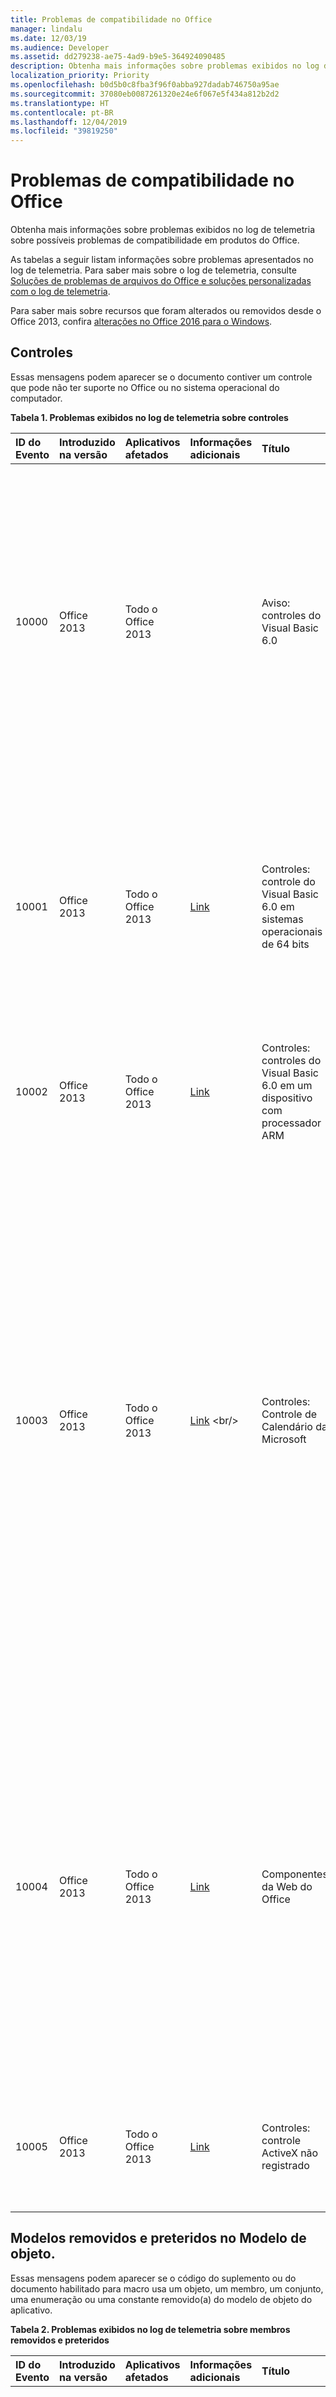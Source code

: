 ```yaml
---
title: Problemas de compatibilidade no Office
manager: lindalu
ms.date: 12/03/19
ms.audience: Developer
ms.assetid: dd279238-ae75-4ad9-b9e5-364924090485
description: Obtenha mais informações sobre problemas exibidos no log de telemetria sobre possíveis problemas de compatibilidade em produtos do Office.
localization_priority: Priority
ms.openlocfilehash: b0d5b0c8fba3f96f0abba927dadab746750a95ae
ms.sourcegitcommit: 37080eb0087261320e24e6f067e5f434a812b2d2
ms.translationtype: HT
ms.contentlocale: pt-BR
ms.lasthandoff: 12/04/2019
ms.locfileid: "39819250"
---
```

# <a name="compatibility-issues-in-office"></a>Problemas de compatibilidade no Office

Obtenha mais informações sobre problemas exibidos no log de telemetria sobre possíveis problemas de compatibilidade em produtos do Office.
  
As tabelas a seguir listam informações sobre problemas apresentados no log de telemetria. Para saber mais sobre o log de telemetria, consulte [Soluções de problemas de arquivos do Office e soluções personalizadas com o log de telemetria](troubleshooting-office-files-and-custom-solutions-with-the-telemetry-log.md).
  
Para saber mais sobre recursos que foram alterados ou removidos desde o Office 2013, confira [alterações no Office 2016 para o Windows](https://docs.microsoft.com/DeployOffice/office2016/changes-in-office-2016-for-windows-desktop).
  
## <a name="controls"></a>Controles
<a name="OEV_CompatIssues_Controls"> </a>

Essas mensagens podem aparecer se o documento contiver um controle que pode não ter suporte no Office ou no sistema operacional do computador.
  
**Tabela 1. Problemas exibidos no log de telemetria sobre controles**

|**ID do Evento**|**Introduzido na versão**|**Aplicativos afetados**|**Informações adicionais**|**Título**|**Descrição**|
|:-----|:-----|:-----|:-----|:-----|:-----|
|10000  <br/> |Office 2013  <br/> |Todo o Office 2013  <br/> ||Aviso: controles do Visual Basic 6.0  <br/> |O arquivo usa um controle do Visual Basic 6.0 que não funciona em versões de 64 bits do Office ou em versões de 32 bits do Office executadas em um dispositivo que usa um processador ARM. Substitua o controle um controle com suporte se quiser que ele esteja disponível para os aplicativos do Office nesses ambientes.  <br/> |
|10001  <br/> |Office 2013  <br/> |Todo o Office 2013  <br/> |[Link](https://docs.microsoft.com/previous-versions/visualstudio/visual-basic-6/visual-basic-6-support-policy) <br/> |Controles: controle do Visual Basic 6.0 em sistemas operacionais de 64 bits  <br/> |O arquivo usa um controle do Visual Basic 6.0 que não funciona em versões de 64 bits do Office. Arquivos de tempo de execução do Visual Basic 6.0 são de 32 bits e compatíveis apenas com sistemas operacionais de 32 bits ou com ambientes de emulação WOW.  <br/> |
|10002  <br/> |Office 2013  <br/> |Todo o Office 2013  <br/> |[Link](https://docs.microsoft.com/previous-versions/visualstudio/visual-basic-6/visual-basic-6-support-policy) <br/> |Controles: controles do Visual Basic 6.0 em um dispositivo com processador ARM  <br/> |O arquivo usa um controle do Visual Basic 6.0 que não funciona em dispositivos que usam um processador ARM.  <br/> |
|10003  <br/> |Office 2013  <br/> |Todo o Office 2013  <br/> |[Link](https://docs.microsoft.com/previous-versions/office/office-2010/cc179181(v=office.14)) <br/> |Controles: Controle de Calendário da Microsoft  <br/> |O arquivo usa o Controle de Calendário da Microsoft (Mscal.ocx), um recurso de versões anteriores do Access que não está disponível no Office 2013. O controle não funcionará porque ele não está instalado no computador host. Use outros controles de seletor de data como alternativa, como o **Controle de conteúdo de selecionador de data** (no Word 2013) ou o controle **Selecionador de data** do Windows (disponível nos Controles comuns do Windows).  <br/> Para saber mais, confira [Como substituir o controle de Calendário nos aplicativos do Access 2010](https://docs.microsoft.com/previous-versions/office/developer/office-2010/gg251104(v=office.14)).  <br/> |
|10004  <br/> |Office 2013  <br/> |Todo o Office 2013  <br/> |[Link](https://social.msdn.microsoft.com/Forums/6497460b-db0b-4ae1-8b15-3ab14f08ab68/vba-spreadsheet-control-doesnt-work-on-excel-2013?forum=officegeneral) <br/> |Componentes da Web do Office  <br/> |O arquivo usa um controle do Office Web Components (MSOWC.dll). O controle não funcionará porque o Office Web Components não estão instalado no seu computador e não está incluído no Office 2013. Para usar esse controle, instale o Office Web Components separadamente.  <br/> Para saber mais, confira [Encontrar documentação de programação e amostras do Office Web Components](https://support.microsoft.com/help/319793/how-to-find-office-web-components-owc-programming-documentation-and-sa) <br/> |
|10005  <br/> |Office 2013  <br/> |Todo o Office 2013  <br/> |[Link](https://support.office.com/article/embedded-object-and-activex-control-policy-settings-error-acb9e88e-88fa-4440-96af-50490a301fc4) <br/> |Controles: controle ActiveX não registrado  <br/> |O arquivo usa controles ActiveX não registrados no computador host. Para usar o controle, registre-o no computador host.  <br/> |
   
## <a name="removed-and-deprecated-members-in-the-object-model"></a>Modelos removidos e preteridos no Modelo de objeto.
<a name="OEV_CompatIssues_Removed"> </a>

Essas mensagens podem aparecer se o código do suplemento ou do documento habilitado para macro usa um objeto, um membro, um conjunto, uma enumeração ou uma constante removido(a) do modelo de objeto do aplicativo. 
  
**Tabela 2. Problemas exibidos no log de telemetria sobre membros removidos e preteridos**

|**ID do Evento**|**Introduzido na versão**|**Aplicativos afetados**|**Informações adicionais**|**Título**|**Descrição**|
|:-----|:-----|:-----|:-----|:-----|:-----|
|10103  <br/> |Office 2013  <br/> |Word 2013, Outlook 2013  <br/> |[Link](https://docs.microsoft.com/office/troubleshoot/word/custom-xml-elements-not-supported) <br/> |OM removido: recurso de XML personalizado  <br/> | O recurso de XML personalizado foi removido do Word. Os seguintes métodos e propriedades estão ocultos e, se acessados, retornarão um erro de tempo de execução:<br/><br/>- Método**XMLNodes.Add**  <br/>- Propriedade**Document.XMLHideNamespaces**  <br/>- Propriedade**Document.XMLSaveDataOnly**  <br/>- Propriedade**Document.XMLSchemaViolations**  <br/>- Objeto**XMLSchemaViolations**e todos os seus membros  <br/>- Objeto**XMLSchemaViolation** e todos os seus membros  <br/>- **Application.TaskPanes**, se a constante (5) **wdTaskPaneXMLStructure** da enumeração **WdTaskPanes** for especificada  <br/>- Propriedade**Options.PrintXMLTag**  <br/>- Propriedade**View.ShowXMLMarkup**  <br/>- Conjunto**XMLChildNodeSuggestions** e todos os seus membros  <br/>- Conjunto**XMLChildNodeSuggestion** e todos os seus membros  <br/>- Propriedade**Selection.XMLParentNode**  <br/>- Propriedade**Range.XMLParentNode**  <br/> |
|10113  <br/> |Office 2013  <br/> |Word 2013, Outlook 2013  <br/> ||OM removido: recurso SmartTag  <br/> | O recurso SmartTags foi removido do Word. Os seguintes métodos, objetos e propriedades estão ocultos e, se acessados, retornarão um erro de tempo de execução:<br/>- Objeto e membros do**SmartTag**  <br/>- Conjunto e membros do**SmartTag**  <br/>- Objeto e membros do**SmartTagAction**  <br/>- Conjunto e membros do**SmartTagActions**  <br/>- Objeto e membros do**SmartTagType**  <br/>- Conjunto e membros do**SmartTagTypes**  <br/>- Propriedade**XMLNode.SmartTag**  <br/><br/>  Os métodos a seguir estão ocultos e, se acessados, falharão sem aviso:  <br/>- Método**Document.CheckNewSmartTags**  <br/>- Método**Document.RecheckSmartTags**  <br/>- Método**Document.RemoveSmartTags**  <br/><br/>As propriedades a seguir estão ocultas e, se acessadas, sempre retornarão FALSE:  <br/>- Propriedade**Document.EmbedSmartTags**  <br/>- Propriedade**Document.SmartTagsAsXMLProps**  <br/>- Propriedade**Options.LabelSmartTags**  <br/>- Propriedade**Options.DisplaySmartTagButtons**  <br/>- Propriedade**EmailOptions.EmbedSmartTag**  <br/><br/>As propriedades a seguir estão ocultas e, se acessadas, sempre retornarão TRUE:  <br/>- Propriedade**View.DisplaySmartTags**<br/><br/>  As propriedades a seguir estão ocultas e, se acessadas, sempre retornarão um conjunto vazio:  <br/>- Propriedade**Application.SmartTagTypes**  <br/>- Propriedade**Document.SmartTags**  <br/>- Propriedade**Range.SmartTags**  <br/>- Propriedade**Selection.SmartTags**  <br/> |
|10115  <br/> |Office 2013  <br/> |Word 2013, Outlook 2013  <br/> ||OM removido: recurso de AutoResumo  <br/> | O recurso AutoResumo foi removido do Word. O seguinte método e as seguintes propriedades estão ocultos e, se acessados, retornarão um erro de tempo de execução:<br/>- Método**Document.AutoSummarize**  <br/>- Propriedade**Document.ShowSummary**  <br/>- Propriedade**Document.SummaryViewMode**  <br/>- Propriedade**Document.SummaryLength**  <br/> |
|10116  <br/> |Office 2013  <br/> |Word 2013, Outlook 2013  <br/> ||OM removido: recurso de código de barras  <br/> | O recurso de código de barras para envelopes foi removido do Word. As propriedades a seguir estão ocultas e, se acessadas, sempre retornarão FALSE:  <br/>- Propriedade**Envelope.DefaultPrintBarCode**  <br/>- Propriedade**MailingLabel.DefaultPrintBarCode**  <br/> |
|10117  <br/> |Office 2013  <br/> |Word 2013, Outlook 2013  <br/> ||OM removido: propriedade Window.DocumentMapPercentWidth  <br/> |A propriedade **Window.DocumentMapPercentWidth** está oculta no Word. Se acessada, a propriedade gera um erro de tempo de execução.  <br/> |
|10122  <br/> |Office 2013  <br/> |Word 2013, Outlook 2013  <br/> ||OM removido: Application.FileSearch  <br/> |**Application.FileSearch** foi removida no Office 2007. Se acessada, essa propriedade retornará um erro. Para contornar esse problema, use [FileSystemObject](https://docs.microsoft.com/office/vba/Language/Reference/User-Interface-Help/filesystemobject-object) para pesquisar repetidamente diretórios para localizar arquivos específicos.  <br/> |
|10145  <br/> |Office 2013  <br/> |Excel 2013  <br/> ||OM removido: Application.FileSearch  <br/> |A propriedade **Application.FileSearch** foi removida no Office 2007. Se acessada, essa propriedade retornará um erro. Para contornar esse problema, use [FileSystemObject](https://docs.microsoft.com/office/vba/Language/Reference/User-Interface-Help/filesystemobject-object) para pesquisar repetidamente diretórios para localizar arquivos específicos.  <br/> |
|10154  <br/> |Office 2013  <br/> |Excel 2013  <br/> ||OM removido: recurso SmartTag  <br/> | O recurso SmartTags foi removido do Excel. As propriedades a seguir estão ocultas e, se acessadas, sempre retornarão FALSE:  <br/>- Propriedade**Application.SmartTagRecognizers**  <br/><br/>Os seguintes métodos, objetos e propriedades estão ocultos e, se acessados, retornarão um erro de tempo de execução:  <br/>- Objeto e membros do**SmartTag**  <br/>- Conjunto e membros do**SmartTag**  <br/>- Objeto e membros do**SmartTagAction**  <br/>- Conjunto e membros do**SmartTagActions**  <br/>- Conjunto e membros do**SmartTagOptions**  <br/>- Conjunto e membros do **SmartTagRecognizer**  <br/>- Conjunto e membros do **SmartTagRecognizers**  <br/><br/>  Os métodos a seguir estão ocultos e, se acessados, falharão sem aviso:  <br/>- Método**Workbook.RecheckSmartTags**  <br/><br/>As propriedades a seguir estão ocultas e, se acessadas, sempre retornarão um conjunto vazio:  <br/>- Propriedade**Workbook.SmartTagOptions**  <br/>- Propriedade**Worksheet.SmartTags**  <br/>- Propriedade**Range.SmartTags**  <br/>- Propriedade**IRange.SmartTags**  <br/>- Propriedade**DialogSheet.SmartTags**  <br/>- Propriedade**IDialogSheet.SmartTags**  <br/> |
|10155  <br/> |Office 2013  <br/> |Todo o Office 2013  <br/> ||OM removido: método ToolbarButton.Edit  <br/> |O Editor do botão CommandBar foi removido. Se acionado, o método falhará sem aviso. Imagens personalizadas podem ser aplicadas a botões CommandBar herdados usando o método [CommandBarButton.PasteFace](https://docs.microsoft.com/office/vba/api/Office.CommandBarButton.PasteFace) ou as propriedades [CommandBarButton.Picture](https://docs.microsoft.com/office/vba/api/Office.CommandBarButton.Picture) e [CommandBarButton.Mask](https://docs.microsoft.com/office/vba/api/Office.CommandBarButton.Mask).  <br/> |
|10159  <br/> |Office 2016  <br/> |Word  <br/> ||OM preterido: SkyDriveSignInOption  <br/> |A SkyDriveSignInOption foi preterida. Use a CloudSignInOption em seu lugar.  <br/> |
   
## <a name="behavior-changes-in-the-object-model"></a>Alterações de comportamento no Modelo de objeto
<a name="OEV_CompatIssues_Changed"> </a>

Essas mensagens podem aparecer se o código do suplemento ou do documento habilitado para macro usa um objeto, um membro, um conjunto, uma enumeração ou uma constante que se comporta de forma diferente das versões anteriores do Office.
  
**Tabela 3. Problemas exibidos no log de telemetria sobre alterações de comportamento**

|**ID do Evento**|**Introduzido na versão**|**Aplicativos afetados**|**Informações adicionais**|**Título**|**Descrição**|
|:-----|:-----|:-----|:-----|:-----|:-----|
|10156  <br/> |Office 2016  <br/> |Word  <br/> ||Alteração de comportamento de OM: uso de salvamento de eventos detectado  <br/> |O verificador de compatibilidade detectou o uso de salvamento de eventos, o que pode causar uma experiência indesejada durante a coautoria em tempo real. Sua solução pode não funcionar conforme o esperado durante sessões de coautoria em tempo real devido à maior frequência de salvamentos durante esses cenários. É recomendável ajustar a solução para definir limitações durante salvamentos frequentes. Como alternativa, desabilite a coautoria em tempo real usando a Política de Grupo.  <br/> |
|10160  <br/> |Office 2016  <br/> |Word, Excel, PowerPoint  <br/> ||Alteração do comportamento de OM: Application.DisplayDocumentInformationPanel  <br/> |O Painel de Informações do Documento foi preterido como parte da substituição de produtos InfoPath. Consultar esta propriedade sempre retornará false. A configuração desta propriedade varia de acordo com o aplicativo. Configurá-la como true exibirá o Painel de Propriedades para Word e PowerPoint e não fará nada no Excel. Configurá-la como false não fará nada em todos os aplicativos.  <br/> |
|10161  <br/> |Office 2016  <br/> |Word  <br/> ||Alteração do comportamento de OM: ContentControl.DropdownListEntries  <br/> |O Painel de Informações do Documento foi preterido como parte da substituição de produtos InfoPath. O comportamento desta API não é mais suportado em contraposição às propriedades de pesquisa do SharePoint. Funciona como esperado com outros tipos de entradas da lista.  <br/> |
|10157  <br/> |Office 2016  <br/> |PowerPoint  <br/> ||Alteração do comportamento de OM: Presentation.InMergeMode Property  <br/> |O antigo modo mesclar que aparece na janela do documento durante a coautoria foi substituído por uma nova janela de resolução de conflitos. Se acessada nessa situação, a propriedade Presentation.InMergeMode retornará False.  <br/> |
|10106  <br/> |Office 2013  <br/> |Excel 2013  <br/> ||Alteração do comportamento de OM: Application.FormulaBarHeight Property  <br/> |A propriedade [Application.FormulaBarHeight Property (Excel)](https://docs.microsoft.com/office/vba/api/Excel.Application.FormulaBarHeight) foi alterada. Se acessado, a propriedade lê e grava a altura da barra de fórmulas associada com a janela ativa no Excel. Para alterar a fórmula altura da barra para outra janela do Excel, defina a propriedade **Application.FormulaBarHeight** após ativar a janela.  <br/> |
|10107  <br/> |Office 2013  <br/> |Excel 2013  <br/> ||Alteração do comportamento de OM: método de proteção de pasta de trabalho  <br/> |A estrutura da janela (altura, largura, estado minimizado ou maximizado.) não pode ser protegida no Excel. Se acionado, o método [Proteção de Pasta de Trabalho (Excel)](https://docs.microsoft.com/office/vba/api/Excel.Workbook.Protect) não protegerá a estrutura da janela de pasta de trabalho independentemente do valor do parâmetro Windows.  <br/> |
|10140  <br/> |Office 2013  <br/> |Word 2013, Outlook 2013  <br/> ||Alteração do comportamento de OM: Table.AllowPageBreaks  <br/> |A propriedade **Table.AllowPageBreaks** está oculta e sempre retorna TRUE. Para obter o mesmo comportamento, use as propriedades [ParagraphFormat.KeepTogether propriedade (Word)](https://docs.microsoft.com/office/vba/api/Word.ParagraphFormat.KeepTogether) e [ParagraphFormat.KeepWithNext propriedade (Word)](https://docs.microsoft.com/office/vba/api/Word.ParagraphFormat.KeepWithNext).  <br/> |
   
## <a name="hidden-members-in-the-object-model"></a>Membros ocultos no Modelo de Objeto
<a name="OEV_CompatIssues_Hidden"> </a>

Essas mensagens podem aparecer se o código do suplemento ou do documento habilitado para macro usa um objeto, um membro, um conjunto, uma enumeração ou uma constante ocultado(a) do modelo de objeto do aplicativo.
  
**Tabela 4. Problemas exibidos no log de telemetria sobre membros ocultos**

|**ID do Evento**|**Introduzido na versão**|**Aplicativos afetados**|**Informações adicionais**|**Título**|**Descrição**|
|:-----|:-----|:-----|:-----|:-----|:-----|
|10158  <br/> |Office 2016  <br/> |Excel  <br/> ||OM oculto: método Presentation.WorksheetFunction.Forecast (tudo)  <br/> |O método WorksheetFunction.Forecast está oculto. Se acionado, o método se comporta da mesma forma do que no Excel 2013. Ele permanecerá como parte do modelo de objeto para fins de compatibilidade, mas você deverá usar WorksheetFunction.Forecast_Linear em aplicativos novos.  <br/> |
|10109  <br/> |Office 2013  <br/> |Word 2013, Outlook 2013  <br/> ||OM ocultos método Document.UpdateSummaryProperties  <br/> |O recurso AutoResumo foi removido do Word. Se acionado, o método **Document.UpdateSummaryProperties** gera um erro de tempo de execução.  <br/> |
|10110  <br/> |Office 2013  <br/> |Word 2013, Outlook 2013  <br/> ||OM oculto: método Comment.Delete  <br/> |Comentadores podem responder diretamente a outros comentários no Word. Se acionado, o método **Comment.Delete** funciona de forma semelhante a versões anteriores do Office, excluindo um único comentário e deixando todas as respostas no documento. Para remover um thread de comentários inteiro, use o método **Comment.DeleteRecursively**. Para responder a um comentário, use o método **Comment.Replies.Add**.  <br/> |
|10111  <br/> |Office 2013  <br/> |Word 2013, Outlook 2013  <br/> ||OM oculto: propriedade Comment.Author  <br/> |Comentários no Word agora são associados a contatos. Se acessada, a propriedade **Comment.Author** se comporta de forma semelhante a versões anteriores do Office. Para acessar o nome de um comentador, use a propriedade Nome do objeto **Contato** associado ao comentário.  <br/> |
|10112  <br/> |Office 2013  <br/> |Word 2013, Outlook 2013  <br/> ||OM oculto: Comment.Initial Property  <br/> |Por padrão, iniciais de comentadores não são exibidas com comentários no Word. Se acessada, a propriedade **Comment.Initial** se comporta de forma semelhante a versões anteriores do Office. No entanto, documentos impressos ainda exibem iniciais para comentários.  <br/> |
|10114  <br/> |Office 2013  <br/> |Word 2013, Outlook 2013  <br/> ||OM oculto: Comment.ShowTip Property  <br/> |Dicas de tela associadas a comentários no Word são mostradas por padrão. Se acessada, a propriedade **Comment.ShowTip** sempre retorna FALSE.  <br/> |
|10118  <br/> |Office 2013  <br/> |Word 2013, Outlook 2013  <br/> ||OM oculto: propriedade Options.BackgroundOpen  <br/> |Documentos da Web grandes não podem ser abertos na tela de fundo no Word. Se acessada, a propriedade [Options.BackgroundOpen propriedade (Word)](https://docs.microsoft.com/previous-versions/office/ff840248(v=office.15)) sempre retorna FALSE e não pode ser definida para nenhum outro valor.  <br/> |
|10119  <br/> |Office 2013  <br/> |Word 2013, Outlook 2013  <br/> ||OM oculto: método Document.ApplyQuickStyleSet  <br/> |O método **Document.ApplyQuickStyleSet** está oculto no Word. Se acionado, o método continua a funcionar da mesma maneira do que no Office 2007, alterando o Conjunto de Estilo para o documento. Para usar os novos recursos do Office 2010 e versões posteriores, substitua pelo método [Document.ApplyQuickStyleSet2 (Word)](https://docs.microsoft.com/office/vba/api/Word.Document.ApplyQuickStyleSet2).  <br/> |
|10120  <br/> |Office 2013  <br/> |Word 2013, Outlook 2013  <br/> ||OM oculto: método Document.SaveAs  <br/> |O recurso Salvar como funciona da mesma forma que em versões anteriores do Word. Se acionado, o método **Document.SaveAs** se comporta de forma semelhante que no Office 2007. Além disso, o método **SaveAs2** é adicionado ao objeto de Documento que contém as propriedades introduzidas no Office 2010. Para usar os novos recursos do Office 2010 e versões posteriores, substitua o método **SaveAs** pelo método [Document.SaveAs2 (Word)](https://docs.microsoft.com/office/vba/api/Word.SaveAs2).  <br/> |
|10121  <br/> |Office 2013  <br/> |Word 2013, Outlook 2013  <br/> ||OM oculto: recursos do Assistente e do Assistente de Resposta  <br/> | Os recursos do Assistente e do Assistente de resposta foram ocultados no Word.  <br/><br/>As seguintes propriedades estão ocultas, mas continuam fazendo parte do modelo de objeto para fins de compatibilidade. Não é recomendável usá-las em novas soluções do Office:  <br/>- Propriedade**Application.Assistant**  <br/>- Propriedade**Application.AnswerWizard**  <br/><br/>As propriedades a seguir estão ocultas. Se acessadas, elas retornarão um erro de tempo de execução:  <br/>- Propriedade**Global.Assistant**  <br/>- Propriedade**Global.AnswerWizard**  <br/> |
|10123  <br/> |Office 2013  <br/> |Word 2013, Outlook 2013  <br/> ||OM oculto: Options.WPHelp  <br/> |A propriedade **Options.WPHelp** está oculta.  <br/> |
|10124  <br/> |Office 2013  <br/> |Word 2013, Outlook 2013  <br/> ||OM oculto: Options.SetWPHelpOptions  <br/> |A propriedade **Options.SetWPHelpOptions** está oculta. Se acessada, a propriedade retornará um erro.  <br/> |
|10125  <br/> |Office 2013  <br/> |Word 2013, Outlook 2013  <br/> ||OM oculto: Options.WPDocNavKeys  <br/> |A propriedade **Options.WPDocNavKeys** está oculta. Se acessada, a propriedade sempre retornará FALSE.  <br/> |
|10126  <br/> |Office 2013  <br/> |Word 2013, Outlook 2013  <br/> ||OM oculto: Options.BlueScreen  <br/> |A propriedade **Options.BlueScreen** está oculta. Se acessada, a propriedade sempre retornará FALSE.  <br/> |
|10127  <br/> |Office 2013  <br/> |Word 2013, Outlook 2013  <br/> ||OM oculto: Options.AllowFastSave  <br/> |A propriedade **Options.AllowFastSave** está oculta. Se acessada, a propriedade sempre retornará FALSE.  <br/> |
|10128  <br/> |Office 2013  <br/> |Word 2013, Outlook 2013  <br/> ||OM oculto: Application.DisplayStatusBar  <br/> |A propriedade **Application.DisplayStatusBar** está oculta. Use **Application.CommandBars ("Status Bar")** Visível no lugar dela.  <br/> |
|10129  <br/> |Office 2013  <br/> |Word 2013Outlook 2013  <br/> ||OM oculto: Document.HTMLProject  <br/> |A propriedade **Document.HTMLProject** está oculta. Se acessada, a propriedade retornará um erro.  <br/> |
|10130  <br/> |Office 2013  <br/> |Word 2013, Outlook 2013  <br/> ||OM oculto: Document.Versions  <br/> |O recurso Versões foi removido e, consequentemente, a propriedade **Document.Versions** está oculta. Se acessada, a propriedade retornará um erro.  <br/> |
|10131  <br/> |Office 2013  <br/> |Word 2013, Outlook 2013  <br/> ||OM oculto: Document.Route  <br/> |O recurso Lista de Circulação foi removido e, consequentemente, o método **Document.Route** está oculto. Se acessado, esse método retornará um erro.  <br/> |
|10132  <br/> |Office 2013  <br/> |Word 2013, Outlook 2013  <br/> ||OM oculto: Document.HasRoutingSlip  <br/> |O recurso Lista de Circulação foi removido e, consequentemente, a propriedade **Document.HasRoutingSlip** está oculta. Se acessada, a propriedade retornará um erro.  <br/> |
|10133  <br/> |Office 2013  <br/> |Word 2013, Outlook 2013  <br/> ||OM oculto: Document.Routed  <br/> |O recurso Lista de Circulação foi removido e, consequentemente, a propriedade **Document.Routed** está oculta. Se acessada, a propriedade retornará um erro.  <br/> |
|10134  <br/> |Office 2013  <br/> |Word 2013, Outlook 2013  <br/> ||OM oculto: Document.RoutingSlip  <br/> |O recurso Lista de Circulação foi removido e, consequentemente, a propriedade **Document.RoutingSlip** está oculta. Se acessada, a propriedade retornará um erro.  <br/> |
|10135  <br/> |Office 2013  <br/> |Word 2013, Outlook 2013  <br/> ||OM oculto: OM Diagrama  <br/> | O objeto **Diagrama** e as propriedades e métodos associados ao objeto **Diagram** foram ocultados. Se acessado, os seguintes membros geram erros:  <br/>- **Shapes.AddDiagram** <br/>- **Shape.Diagram** <br/>- **Shape.DiagramNode** <br/>- **Shape.HasDiagram** <br/>- **ShapeHasDiagramNode** <br/>- **ShapeRange.DiagramNode** <br/>- **ShapeRange.HasDiagram** <br/>- **ShapeRange.HasDiagramNode** <br/> |
|10136  <br/> |Office 2013  <br/> |Word 2013, Outlook 2013  <br/> ||OM oculto: ShapeRange.Activate  <br/> | O objeto Imagem do Word está oculto e, consequentemente, os métodos usados para converter uma imagem em um objeto de Imagem do Word também foram ocultados. Esses métodos incluem o seguinte:  <br/>- **InlineShape.Activate** <br/>- **Shape.Activate** <br/>- **ShapeRange.Activate** <br/><br/>  Se usados, esses métodos gerarão um erro.  <br/> |
|10137  <br/> |Office 2013  <br/> |Word 2013, Outlook 2013  <br/> ||OM oculto: Shape.Activate  <br/> | O objeto Imagem do Word está oculto e, consequentemente, os métodos usados para converter uma imagem em um objeto de Imagem do Word também foram ocultados. Esses métodos incluem o seguinte:  <br/>- **InlineShape.Activate** <br/>- **Shape.Activate** <br/>- **ShapeRange.Activate** <br/><br/>Se usados, esses métodos gerarão um erro.  <br/> |
|10138  <br/> |Office 2013  <br/> |Word 2013, Outlook 2013  <br/> ||OM oculto: InlineShape.Activate  <br/> | O objeto Imagem do Word está oculto e, consequentemente, os métodos usados para converter uma imagem em um objeto de Imagem do Word também foram ocultados. Esses métodos incluem o seguinte:  <br/>- **InlineShape.Activate** <br/>- **Shape.Activate** <br/>- **ShapeRange.Activate** <br/><br/>Se usados, esses métodos gerarão um erro.  <br/> |
|10139  <br/> |Office 2013  <br/> |Word 2013  <br/> ||OM oculto: Shapes.AddChart  <br/> |O método **Shapes.AddChart** está oculto. Ele continua fazendo parte do modelo de objeto para fins de compatibilidade, mas você não deve usá-la em aplicativos novos. Use o método **Shapes.AddChart2** no lugar dele.  <br/> <br/>**Observação**: o método **Shapes.AddChart2** aplica um título padrão ao novo gráfico. Se você precisar alterar o título do gráfico depois que ele for adicionado ao arquivo, use a propriedade **Chart.ChartTitle** ou edite o título manualmente.           |
|10141  <br/> |Office 2013  <br/> |Word 2013, Outlook 2013  <br/> ||OM oculto: Application.ShowWindowsInTaskbar  <br/> |A propriedade **Application.ShowWindowinTaskbar** está oculta. Se acessada, a propriedade sempre retornará true.  <br/> |
|10142  <br/> |Office 2013  <br/> |Word 2013, Outlook 2013  <br/> ||OM oculto: HangulHanjaConversionDictionaries.BuiltinDictionary  <br/> |A propriedade **HangulHanjaConversionDictionaries.BuiltinDictionary** está oculta. Se acessada, a propriedade retornará NULL.  <br/> |
|10143  <br/> |Office 2013  <br/> |Word 2013, Outlook 2013  <br/> ||OM oculto: Template.AutoTextEntries  <br/> |Agora, o AutoTexto é um tipo de Bloco de Construção. Você pode acessar Blocos de Construção usando as propriedades [Template.BuildingBlockEntries (Word)](https://docs.microsoft.com/office/vba/api/Word.Template.BuildingBlockEntries) ou [Template.BuildingBlockTypes (Word)](https://docs.microsoft.com/office/vba/api/Word.Template.BuildingBlockTypes).  <br/> Por padrão, o AutoTexto é salvo em dotm  <br/> |
|10144  <br/> |Office 2013  <br/> |Word 2013, Outlook 2013  <br/> ||OM oculto: View.RevisionsMode  <br/> |A propriedade **View.RevisionsMode** está oculta. No lugar dela, use a propriedade [View.MarkupMode (Word)](https://docs.microsoft.com/office/vba/api/Word.View.MarkupMode).  <br/> |
|10146  <br/> |Office 2013  <br/> |Excel 2013  <br/> ||OM oculto: ISlicerCache.ClearManualFilter  <br/> |O método **ClearManualFilter** do objeto ISlicerCache objeto foi marcado como oculto. Ele continua fazendo parte do modelo de objeto para fins de compatibilidade, mas você não deve usá-la em aplicativos novos.  <br/> |
|10147  <br/> |Office 2013  <br/> |Excel 2013  <br/> ||OM oculto: _Application.ShowWindowsInTaskbar  <br/> |A propriedade ** \_Application.ShowWindowsInTaskbar** foi ocultada. Ele continua fazendo parte do modelo de objeto para fins de compatibilidade, mas você não deve usá-la em aplicativos novos.  <br/> |
|10148  <br/> |Office 2013  <br/> |Excel 2013  <br/> ||OM oculto: _Application.SaveISO8601Dates  <br/> |A propriedade **\_Application.SaveISO8601Dates** foi ocultada. Ele continua fazendo parte do modelo de objeto para fins de compatibilidade, mas você não deve usá-la em aplicativos novos.  <br/> |
|10149  <br/> |Office 2013  <br/> |Excel 2013  <br/> ||OM oculto: SlicerCache.ClearManualFilter  <br/> |O método **ClearManualFilter** do objeto SlicerCache. foi marcado como oculto. Ele continua fazendo parte do modelo de objeto para fins de compatibilidade, mas você não deve usá-la em aplicativos novos.  <br/> |
|10150  <br/> |Office 2013  <br/> |Excel 2013  <br/> ||OM oculto: _Application.Assistant  <br/> |A propriedade **\_Application.Assistant** foi ocultada. Ele continua fazendo parte do modelo de objeto para fins de compatibilidade, mas você não deve usá-la em aplicativos novos.  <br/> |
|10151  <br/> |Office 2013  <br/> |Excel 2013  <br/> ||OM oculto: _Application.AnswerWizard  <br/> |A propriedade **\_Application.Assistant** foi ocultada. Se acessada, a propriedade retornará um erro de tempo de execução.  <br/> |
|10152  <br/> |Office 2013  <br/> |Excel 2013  <br/> ||OM oculto: _Global.Assistant  <br/> |A propriedade **\_Global.Assistant** foi ocultada. Ele continua fazendo parte do modelo de objeto para fins de compatibilidade, mas você não deve usá-la em aplicativos novos.  <br/> |
|10153  <br/> |Office 2013  <br/> |Excel 2013  <br/> ||OM oculto: Shapes.AddChart  <br/> |O método **Shapes.AddChart** está oculto. Ele continua fazendo parte do modelo de objeto para fins de compatibilidade, mas você não deve usá-la em aplicativos novos. Use o método **Shapes.AddChart2** no lugar dele.  <br/> <br/>**Observação**: o método **Shapes.AddChart2** aplica um título padrão ao novo gráfico. Se você precisar alterar o título do gráfico depois que ele for adicionado ao arquivo, use a propriedade **Chart.ChartTitle** ou edite o título manualmente.           |
   
## <a name="see-also"></a>Confira também

- [Compatibilidade e telemetria no Office](https://docs.microsoft.com/previous-versions/office/office-2013-resource-kit/ff394407(v=office.15)) 
- [Central de desenvolvedores do Office](https://developer.microsoft.com/office)
- [Selecionar problemas de arquivos do Office e soluções personalizadas com o log de telemetria](troubleshooting-office-files-and-custom-solutions-with-the-telemetry-log.md)
- [Fórum de compatibilidade de aplicativos do Office](https://social.technet.microsoft.com/Forums/officesetupdeploy/threads)
    

